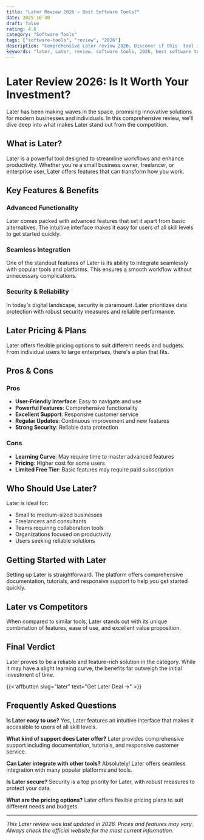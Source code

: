 ```yaml
---
title: "Later Review 2026 – Best Software Tools?"
date: 2025-10-30
draft: false
rating: 4.8
category: "Software Tools"
tags: ["software-tools", "review", "2026"]
description: "Comprehensive Later review 2026. Discover if this  tool is the best choice for your needs."
keywords: "later, Later, review, software tools, 2026, best software tools"
---
```


# Later Review 2026: Is It Worth Your Investment?

Later has been making waves in the  space, promising innovative solutions for modern businesses and individuals. In this comprehensive review, we'll dive deep into what makes Later stand out from the competition.

## What is Later?

Later is a powerful  tool designed to streamline workflows and enhance productivity. Whether you're a small business owner, freelancer, or enterprise user, Later offers features that can transform how you work.

## Key Features & Benefits

### Advanced Functionality
Later comes packed with advanced features that set it apart from basic alternatives. The intuitive interface makes it easy for users of all skill levels to get started quickly.

### Seamless Integration
One of the standout features of Later is its ability to integrate seamlessly with popular tools and platforms. This ensures a smooth workflow without unnecessary complications.

### Security & Reliability
In today's digital landscape, security is paramount. Later prioritizes data protection with robust security measures and reliable performance.

## Later Pricing & Plans

Later offers flexible pricing options to suit different needs and budgets. From individual users to large enterprises, there's a plan that fits.

## Pros & Cons

### Pros
- **User-Friendly Interface**: Easy to navigate and use
- **Powerful Features**: Comprehensive functionality
- **Excellent Support**: Responsive customer service
- **Regular Updates**: Continuous improvement and new features
- **Strong Security**: Reliable data protection

### Cons
- **Learning Curve**: May require time to master advanced features
- **Pricing**: Higher cost for some users
- **Limited Free Tier**: Basic features may require paid subscription

## Who Should Use Later?

Later is ideal for:
- Small to medium-sized businesses
- Freelancers and consultants
- Teams requiring collaboration tools
- Organizations focused on productivity
- Users seeking reliable  solutions

## Getting Started with Later

Setting up Later is straightforward. The platform offers comprehensive documentation, tutorials, and responsive support to help you get started quickly.

## Later vs Competitors

When compared to similar tools, Later stands out with its unique combination of features, ease of use, and excellent value proposition.

## Final Verdict

Later proves to be a reliable and feature-rich solution in the  category. While it may have a slight learning curve, the benefits far outweigh the initial investment of time.

{{< affbutton slug="later" text="Get Later Deal →" >}}

## Frequently Asked Questions

**Is Later easy to use?**
Yes, Later features an intuitive interface that makes it accessible to users of all skill levels.

**What kind of support does Later offer?**
Later provides comprehensive support including documentation, tutorials, and responsive customer service.

**Can Later integrate with other tools?**
Absolutely! Later offers seamless integration with many popular platforms and tools.

**Is Later secure?**
Security is a top priority for Later, with robust measures to protect your data.

**What are the pricing options?**
Later offers flexible pricing plans to suit different needs and budgets.

---

*This Later review was last updated in 2026. Prices and features may vary. Always check the official website for the most current information.*
